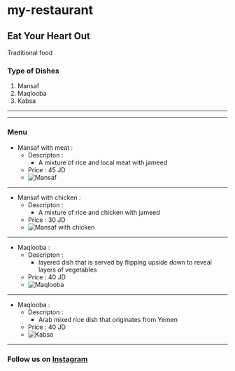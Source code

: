 # my-restaurant
## **Eat Your Heart Out**
Traditional food


### Type of Dishes
1. Mansaf
2. Maqlooba
3. Kabsa 

***
***
### Menu 
- Mansaf with meat :
  + Descripton :
      - A mixture of rice and local meat with jameed
  + Price : 45 JD
  + ![Mansaf](https://procrastinatorcook.files.wordpress.com/2013/07/dsc00406.jpg)
***

- Mansaf with chicken :
  + Descripton :
      - A mixture of rice and chicken with jameed
  + Price : 30 JD
  + ![Mansaf with chicken](https://www.ounousa.com/wp-content/uploads/fly-images/120089/150615083043642-638x654.jpg)
***

- Maqlooba :
  + Descripton :
      - layered dish that is served by flipping upside down to reveal layers of vegetables
  + Price : 40 JD
  + ![Maqlooba](https://tasteofpalestine.org/user/pages/02.Recipes/04.maqluba-chicken-rice-pot/maqluba-header-2.jpg)
***
- Maqlooba :
  + Descripton :
      - Arab mixed rice dish that originates from Yemen
  + Price : 40 JD
  + ![Kabsa](https://i.ytimg.com/vi/hKWlaH0-jvs/maxresdefault.jpg)
***

### Follow us on [**Instagram**](https://instagram.com/)